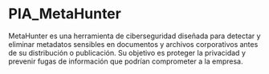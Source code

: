 # PIA_MetaHunter
MetaHunter es una herramienta de ciberseguridad diseñada para detectar y eliminar metadatos sensibles en documentos y archivos corporativos antes de su distribución o publicación. Su objetivo es proteger la privacidad y prevenir fugas de información que podrían comprometer a la empresa.
